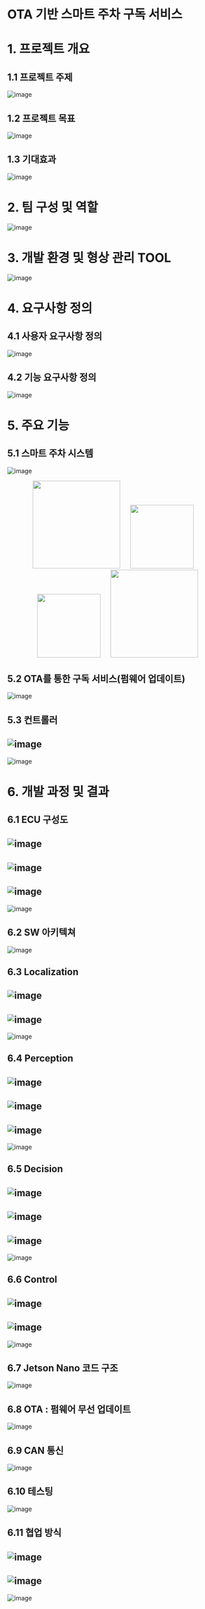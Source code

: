 # OTA 기반 스마트 주차 구독 서비스

# 1. 프로젝트 개요

## 1.1 프로젝트 주제
![image](https://github.com/user-attachments/assets/d28a8956-c2b0-4f34-8bb9-63b6fc5f464e)

## 1.2 프로젝트 목표
![image](https://github.com/user-attachments/assets/fced4bc5-f61c-4761-9a2b-3603970796dc)
 
## 1.3 기대효과
![image](https://github.com/user-attachments/assets/463dda78-1611-4918-83a9-9600d44348b4)

# 2. 팀 구성 및 역할
![image](https://github.com/user-attachments/assets/a8d0dd86-2b82-43b1-b3c9-5483a83f5b87)

# 3. 개발 환경 및 형상 관리 TOOL
![image](https://github.com/user-attachments/assets/04c4772f-1513-4369-861f-ee633acde594)

# 4. 요구사항 정의

## 4.1 사용자 요구사항 정의
![image](https://github.com/user-attachments/assets/e96082c3-cede-4208-9df0-6f771c881c30)

## 4.2 기능 요구사항 정의
![image](https://github.com/user-attachments/assets/833cac48-49e3-4831-b6b2-0cdcf7b20b11)

# 5. 주요 기능

## 5.1 스마트 주차 시스템
![image](https://github.com/user-attachments/assets/969b0efd-dfb4-4c83-afb7-230a11b154cf)
<div style="text-align: center;">
  <img src="https://raw.githubusercontent.com/Four-Ever/auto-drivingPJT/main/images/wp.gif" width="auto" height="200" style="margin-right: 20px;" />
  <img src="https://raw.githubusercontent.com/Four-Ever/auto-drivingPJT/main/images/parking.gif" width="auto" height="145" style="margin-right: 20px;" />
  <img src="https://raw.githubusercontent.com/Four-Ever/auto-drivingPJT/main/images/exit.gif" width="auto" height="145" style="margin-right: 20px;" />
  <img src="https://raw.githubusercontent.com/Four-Ever/auto-drivingPJT/main/images/CA.gif" width="auto" height="200" />
</div>

## 5.2 OTA를 통한 구독 서비스(펌웨어 업데이트)
![image](https://github.com/user-attachments/assets/d4c2f6ac-bba5-4dc5-a51a-34c209b5af4c)

## 5.3 컨트롤러
![image](https://github.com/user-attachments/assets/d3610ad9-79f0-4e42-86f4-81b1d10210f6)
---
![image](https://github.com/user-attachments/assets/b520a2d1-6f2f-4351-b24f-155174f5d9c9)

# 6. 개발 과정 및 결과
## 6.1 ECU 구성도
![image](https://github.com/user-attachments/assets/830ab9b7-a78b-4870-83eb-d40d9897a307)
---
![image](https://github.com/user-attachments/assets/6b3fe8b1-c32a-46c6-9bec-b39f9d567585)
---
![image](https://github.com/user-attachments/assets/fe4c4e5d-e1d8-4f2d-8216-094d991a8881)
---
![image](https://github.com/user-attachments/assets/843a67ae-42cc-4371-ab4e-605226499cce)

## 6.2 SW 아키텍쳐
![image](https://github.com/user-attachments/assets/22a5f846-1577-445d-a011-29418b36014d)

## 6.3 Localization
![image](https://github.com/user-attachments/assets/8179de95-13b5-42a4-8281-b2ab88b468d6)
---
![image](https://github.com/user-attachments/assets/877caa8f-5980-4ba7-88a6-2eefaf43d6d3)
---
![image](https://github.com/user-attachments/assets/585966df-1c7e-4a33-93ca-b03ecb7d4440)

## 6.4 Perception
![image](https://github.com/user-attachments/assets/d4204614-251d-47f5-bd24-be4f01341173)
---
![image](https://github.com/user-attachments/assets/d0ba0f11-6a08-4177-90e0-af573b3fcd44)
---
![image](https://github.com/user-attachments/assets/8f13b72d-25e4-4cc6-8ee3-66dc865ec03b)
---
![image](https://github.com/user-attachments/assets/c25b9e86-d203-4d1f-94cc-523cbb6ebf82)

## 6.5 Decision
![image](https://github.com/user-attachments/assets/927a06d9-917e-475c-a0b5-15e6fd5feac9)
---
![image](https://github.com/user-attachments/assets/3a8adb88-bdcb-42a4-8ecb-1356afe0545c)
---
![image](https://github.com/user-attachments/assets/480b3b04-6578-4a7d-829f-84288299d480)
---
![image](https://github.com/user-attachments/assets/52aad586-b862-4277-830d-f97f6d62d75c)

## 6.6 Control
![image](https://github.com/user-attachments/assets/d9e171a2-ae52-43fe-acbb-a7691d529b71)
---
![image](https://github.com/user-attachments/assets/76e5bc0b-dd0c-4fde-8a46-af117759e2f2)
---
![image](https://github.com/user-attachments/assets/6f9a4018-65b0-4c3d-865b-00f45c8dd3c7)

## 6.7 Jetson Nano 코드 구조
![image](https://github.com/user-attachments/assets/f30b23e6-f72d-4592-a97d-990947a39337)

## 6.8 OTA : 펌웨어 무선 업데이트
![image](https://github.com/user-attachments/assets/2114ef93-e197-4454-b451-5f2c8c48bd0c)

## 6.9 CAN 통신
![image](https://github.com/user-attachments/assets/ce82e112-7cf4-48cd-b1d0-0ddd18f738fd)

## 6.10 테스팅
![image](https://github.com/user-attachments/assets/d8e805e9-df9b-409d-ae6b-cd42eeb942d1)

## 6.11 협업 방식
![image](https://github.com/user-attachments/assets/870f7cad-d697-4a6f-9d17-1fe5fc3e27e1)
---
![image](https://github.com/user-attachments/assets/9cff4c5a-b375-49c6-9845-5ef04f1a8b8c)
---
![image](https://github.com/user-attachments/assets/7212fa2b-da1b-476a-8fa1-9ce3c65c5aab)
